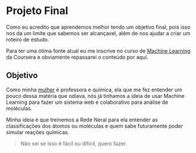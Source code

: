 # Projeto Final

Como eu acredito que aprendemos melhor tendo um objetivo final, pois isso nos da um limite que sabemos ser alcançavel, além de nos ajudar a criar um roteiro de estudo.

Para ter uma ótima fonte atual eu me inscrive no curso de [Machine Learning](https://www.coursera.org/learn/machine-learning/) da Coursera e obviamente repassarei o conteúdo por aqui.

## Objetivo

Como minha [mulher]() é professora e química, ela que me fez entender um pouco dessa matéria que odiava, nós já tinhamos a ideia de usar Machine Learning para fazer um sistema web e colaborativo para análise de moléculas.

Minha ideia é que treinemos a Rede Neral para ela entender as classificações dos átomos ou moléculas e quem sabe futuramente poder simular reações químicas.

> Não sei se isso é fácil ou difícil, quero fazer.
